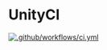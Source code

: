 # UnityCI

[![.github/workflows/ci.yml](https://github.com/StephenHodgson/UnityCI/actions/workflows/ci.yml/badge.svg)](https://github.com/StephenHodgson/UnityCI/actions/workflows/ci.yml)
